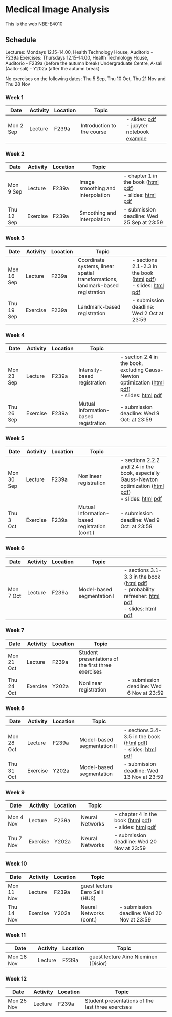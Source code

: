 # Medical Image Analysis

This is the web NBE-E4010


## Schedule

Lectures: Mondays 12.15–14.00, Health Technology House, Auditorio - F239a
Exercises: Thursdays 12.15–14.00, Health Technology House, Auditorio - F239a (before the autumn break)
                                  Undergraduate Centre, A-sali (Aalto-sali) - Y202a (after the autumn break)

No exercises on the following dates: Thu 5 Sep, Thu 10 Oct, Thu 21 Nov and Thu 28 Nov


### Week 1

|  Date | Activity | Location | Topic |  |
| ---   | ---      | ---   | --- | --- |
| Mon 2 Sep | Lecture |  F239a | Introduction to the course | - slides: [pdf](lecture_slides/introduction/intro.pdf) </br> - jupyter notebook [example](exampleNotebook.ipynb) |

### Week 2

|  Date | Activity | Location | Topic |  |
| ---   | ---      | ---   | --- | --- |
| Mon 9 Sep | Lecture |  F239a | Image smoothing and interpolation | - chapter 1 in the book ([html](book/html/index.html?page=5) [pdf](book/mia.pdf)) <br/> - slides: [html](lecture_slides/smoothing_and_interpolation/html/index.html) [pdf](lecture_slides/smoothing_and_interpolation/smoothing_and_interpolation.pdf) |
| Thu 12 Sep | Exercise | F239a | Smoothing and interpolation | - submission deadline: Wed 25 Sep at 23:59 |

### Week 3

|  Date | Activity | Location | Topic |  |
| ---   | ---      | ---   | --- | --- |
| Mon 16 Sep | Lecture |  F239a | Coordinate systems, linear spatial transformations, landmark-based registration | - sections 2.1-2.3 in the book ([html](book/html/index.html?page=19) [pdf](book/mia.pdf)) <br/> - slides: [html](lecture_slides/landmark_based_registration/html/index.html) [pdf](lecture_slides/landmark_based_registration/landmark_based_registration.pdf) |
| Thu 19 Sep | Exercise | F239a | Landmark-based registration | - submission deadline: Wed 2 Oct at 23:59 |

### Week 4

|  Date | Activity | Location | Topic |  |
| ---   | ---      | ---   | --- | --- |
| Mon 23 Sep | Lecture |  F239a | Intensity-based registration | - section 2.4 in the book, excluding Gauss-Newton optimization ([html](book/html/index.html?page=27) [pdf](book/mia.pdf)) <br/> - slides: [html](lecture_slides/intensity_based_registration/html/index.html) [pdf](lecture_slides/intensity_based_registration/intensity_based_registration.pdf) |
| Thu 26 Sep | Exercise | F239a | Mutual Information-based registration | - submission deadline: Wed 9 Oct: at 23:59 |

### Week 5

|  Date | Activity | Location | Topic |  |
| ---   | ---      | ---   | --- | --- |
| Mon 30 Sep | Lecture |  F239a | Nonlinear registration | - sections 2.2.2 and 2.4 in the book, especially Gauss-Newton optimization ([html](book/html/index.html?page=25) [pdf](book/mia.pdf)) <br/> - slides: [html](lecture_slides/nonlinear_registration/html/index.html) [pdf](lecture_slides/nonlinear_registration/nonlinear_registration.pdf) |
| Thu 3 Oct | Exercise | F239a | Mutual Information-based registration (cont.) | - submission deadline: Wed 9 Oct: at 23:59 |

### Week 6

|  Date | Activity | Location | Topic |  |
| ---   | ---      | ---   | --- | --- |
| Mon 7 Oct | Lecture |  F239a | Model-based segmentation I | - sections 3.1-3.3 in the book ([html](book/html/index.html?page=35) [pdf](book/mia.pdf)) <br/> - probability refresher: [html](lecture_slides/model_based_segmentation_I/html_refresher/index.html) [pdf](lecture_slides/model_based_segmentation_I/refresher_on_probability.pdf) <br/> - slides: [html](lecture_slides/model_based_segmentation_I/html/index.html) [pdf](lecture_slides/model_based_segmentation_I/model_based_segmentation_I.pdf) |

### Week 7

|  Date | Activity | Location | Topic |  |
| ---   | ---      | ---   | --- | --- |
| Mon 21 Oct | Lecture |  F239a | Student presentations of the first three exercises | |
| Thu 24 Oct | Exercise | Y202a | Nonlinear registration | - submission deadline: Wed 6 Nov at 23:59 |

### Week 8

|  Date | Activity | Location | Topic |  |
| ---   | ---      | ---   | --- | --- |
| Mon 28 Oct | Lecture |  F239a | Model-based segmentation II | - sections 3.4-3.5 in the book ([html](book/html/index.html?page=44) [pdf](book/mia.pdf)) <br/> - slides: [html](lecture_slides/model_based_segmentation_II/html/index.html) [pdf](lecture_slides/model_based_segmentation_II/model_based_segmentation_II.pdf)|
| Thu 31 Oct | Exercise | Y202a | Model-based segmentation | - submission deadline: Wed 13 Nov at 23:59 |

### Week 9

|  Date | Activity | Location | Topic |  |
| ---   | ---      | ---   | --- | --- |
| Mon 4 Nov | Lecture |  F239a | Neural Networks | - chapter 4 in the book ([html](book/html/index.html?page=55) [pdf](book/mia.pdf)) <br/> - slides: [html](lecture_slides/neural_networks/html/index.html) [pdf](lecture_slides/neural_networks/neural_networks.pdf)|
| Thu 7 Nov | Exercise | Y202a | Neural Networks | - submission deadline: Wed 20 Nov at 23:59 |


### Week 10

|  Date | Activity | Location | Topic |  |
| ---   | ---      | ---   | --- | --- |
| Mon 11 Nov | Lecture |  F239a | guest lecture Eero Salli (HUS) | |
| Thu 14 Nov | Exercise | Y202a | Neural Networks (cont.) | - submission deadline: Wed 20 Nov at 23:59 |

### Week 11

|  Date | Activity | Location | Topic |  |
| ---   | ---      | ---   | --- | --- |
| Mon 18 Nov | Lecture |  F239a | guest lecture Aino Nieminen (Disior) | |

### Week 12

|  Date | Activity | Location | Topic |  |
| ---   | ---      | ---   | --- | --- |
| Mon 25 Nov | Lecture |  F239a | Student presentations of the last three exercises | |




